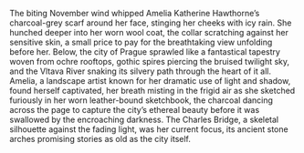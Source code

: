 The biting November wind whipped Amelia Katherine Hawthorne’s charcoal-grey scarf around her face, stinging her cheeks with icy rain.  She hunched deeper into her worn wool coat, the collar scratching against her sensitive skin, a small price to pay for the breathtaking view unfolding before her. Below, the city of Prague sprawled like a fantastical tapestry woven from ochre rooftops, gothic spires piercing the bruised twilight sky, and the Vltava River snaking its silvery path through the heart of it all.  Amelia, a landscape artist known for her dramatic use of light and shadow, found herself captivated, her breath misting in the frigid air as she sketched furiously in her worn leather-bound sketchbook, the charcoal dancing across the page to capture the city’s ethereal beauty before it was swallowed by the encroaching darkness. The Charles Bridge, a skeletal silhouette against the fading light, was her current focus, its ancient stone arches promising stories as old as the city itself.
